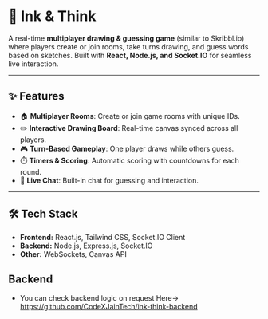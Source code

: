# 🎨 Ink & Think  
A real-time **multiplayer drawing & guessing game** (similar to Skribbl.io) where players create or join rooms, take turns drawing, and guess words based on sketches. Built with **React, Node.js, and Socket.IO** for seamless live interaction.  

---

## ✨ Features  
- 🏠 **Multiplayer Rooms**: Create or join game rooms with unique IDs.  
- ✏️ **Interactive Drawing Board**: Real-time canvas synced across all players.  
- 🎮 **Turn-Based Gameplay**: One player draws while others guess.  
- ⏱️ **Timers & Scoring**: Automatic scoring with countdowns for each round.  
- 💬 **Live Chat**: Built-in chat for guessing and interaction.  

---

## 🛠️ Tech Stack  
- **Frontend:** React.js, Tailwind CSS, Socket.IO Client  
- **Backend:** Node.js, Express.js, Socket.IO  
- **Other:** WebSockets, Canvas API  

## Backend
- You can check backend logic on request Here-> https://github.com/CodeXJainTech/ink-think-backend
